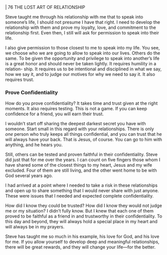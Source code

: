 | 76 THE LOST ART OF RELATIONSHIP

Steve taught me through his relationship with me that to speak into
someone’s life, I should not presume I have that right. I need to develop the
relationship with them and prove my loyalty, love, and commitment to the
relationship first. Even then, I still will ask for permission to speak into their life.

I also give permission to those closest to me to speak into my life. You see,
we choose who we are going to allow to speak into our lives. Others do the
same. To be given the opportunity and privilege to speak into another’s life is a
great honor and should never be taken lightly. It requires humility in a relation-
ship. It requires us to be intentional and disciplined in what we say, how we say
it, and to judge our motives for why we need to say it. It also requires trust.

### Prove Confidentiality

How do you prove confidentiality? It takes time and trust given at the right
moments. It also requires testing. This is not a game. If you can keep confidence
for a friend, you will earn their trust.

I wouldn’t start off sharing the deepest darkest secret you have with
someone. Start small in this regard with your relationships. There is only _one_
person who truly keeps all things confidential, and you can trust that he will
always have your back. That is Jesus, of course. You can go to him with anything,
and he hears you.

Still, others can be tested and proven faithful in their confidentiality. Steve
did just that for me over the years. I can count on five fingers those whom I have
shared some of the closest things to my heart, Jesus and my wife excluded. Four
of them are still living, and the other went home to be with God several years ago.

I had arrived at a point where I needed to take a risk in these relationships
and open up to share something that I would never share with just anyone.
These were issues that I needed and expected complete confidentiality.

How did I know they could be trusted? How did I know they would not
judge me or my situation? I didn’t fully know. But I knew that each one of them
proved to be faithful as a friend in and trustworthy in their confidentiality. To
this day and beyond, they will always hold a special place in my heart and will
always be in my prayers.

Steve has taught me so much in his example, his love for God, and his love
for me. If you allow yourself to develop deep and meaningful relationships, there
will be great rewards, and they will change your life—for the better.